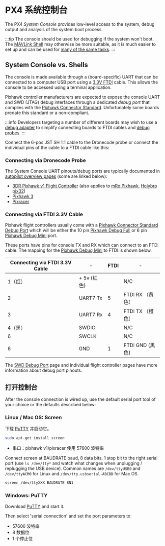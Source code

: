 # PX4 系统控制台

The PX4 _System Console_ provides low-level access to the system, debug output and analysis of the system boot process.

:::tip
The console should be used for debugging if the system won't boot.
The [MAVLink Shell](../debug/mavlink_shell.md) may otherwise be more suitable, as it is much easier to set up and can be used for [many of the same tasks](../debug/consoles.md#console_vs_shell).
:::

## System Console vs. Shells

The console is made available through a (board-specific) UART that can be connected to a computer USB port using a [3.3V FTDI](https://www.digikey.com/en/products/detail/TTL-232R-3V3/768-1015-ND/1836393) cable.
This allows the console to be accessed using a terminal application.

Pixhawk controller manufacturers are expected to expose the console UART and SWD (JTAG) debug interfaces through a dedicated _debug port_ that complies with the [Pixhawk Connector Standard](#pixhawk_debug_port).
Unfortunately some boards predate this standard or a non-compliant.

:::info
Developers targeting a number of different boards may wish to use a [debug adapter](../debug/swd_debug.md#debug-adapters) to simplify connecting boards to FTDI cables and [debug probes](../debug/swd_debug.md#debug-probes-for-px4-hardware).
:::

Connect the 6-pos JST SH 1:1 cable to the Dronecode probe or connect the individual pins of the cable to a FTDI cable like this:

### Connecting via Dronecode Probe

The System Console UART pinouts/debug ports are typically documented in [autopilot overview pages](../flight_controller/index.md) (some are linked below):

- [3DR Pixhawk v1 Flight Controller](../flight_controller/pixhawk.md#console-port) (also applies to
  [mRo Pixhawk](../flight_controller/mro_pixhawk.md#debug-ports), [Holybro pix32](../flight_controller/holybro_pix32.md#debug-port))
- [Pixhawk 3](../flight_controller/pixhawk3_pro.md#debug-port)
- [Pixracer](../flight_controller/pixracer.md#debug-port)

<a id="pixhawk_debug_port"></a>

### Connecting via FTDI 3.3V Cable

Pixhawk flight controllers usually come with a [Pixhawk Connector Standard Debug Port](../debug/swd_debug.md#pixhawk-connector-standard-debug-ports) which will be either the 10 pin [Pixhawk Debug Full](../debug/swd_debug.md#pixhawk-debug-full) or 6 pin [Pixhawk Debug Mini](../debug/swd_debug.md#pixhawk-debug-mini) port.

These ports have pins for console TX and RX which can connect to an FTDI cable.
The mapping for the [Pixhawk Debug Mini](../debug/swd_debug.md#pixhawk-debug-mini) to FTDI is shown below.

| Connecting via FTDI 3.3V Cable | -                            | FTDI | -                                |
| ---------------------------------------------- | ---------------------------- | ---- | -------------------------------- |
| 1（红）                                           | + 5v (红色) |      | N/C                              |
| 2                                              | UART7 Tx                     | 5    | FTDI RX （黄色）                     |
| 3                                              | UART7 Rx                     | 4    | FTDI TX （橙色）                     |
| 4（黑）                                           | SWDIO                        |      | N/C                              |
| 6                                              | SWCLK                        |      | N/C                              |
| 6                                              | GND                          | 1    | FTDI GND (黑色) |

The [SWD Debug Port](../debug/swd_debug.md) page and individual flight controller pages have more information about debug port pinouts.

## 打开控制台

After the console connection is wired up, use the default serial port tool of your choice or the defaults described below:

### Linux / Mac OS: Screen

下载 <a href="http://www.chiark.greenend.org.uk/~sgtatham/putty/download.html">PuTTY</a> 并启动它。

```sh
sudo apt-get install screen
```

- 串口：pixhawk v1/pixracer 使用 57600 波特率

Connect screen at BAUDRATE baud, 8 data bits, 1 stop bit to the right serial port (use `ls /dev/tty*` and watch what changes when unplugging / replugging the USB device). Common names are `/dev/ttyUSB0` and `/dev/ttyACM0` for Linux and `/dev/tty.usbserial-ABCBD` for Mac OS.

```sh
screen /dev/ttyXXX BAUDRATE 8N1
```

### Windows: PuTTY

Download [PuTTY](http://www.chiark.greenend.org.uk/~sgtatham/putty/download.html) and start it.

Then select 'serial connection' and set the port parameters to:

- 57600 波特率
- 8 数据位
- 1 个停止位
